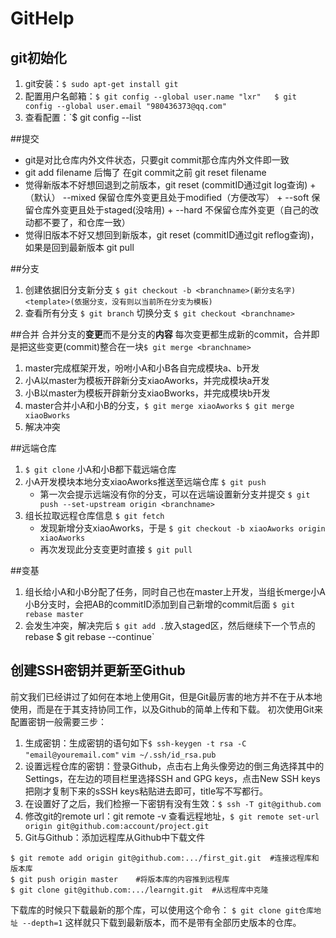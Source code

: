 # GitHelp
## git初始化
1. git安装：`$ sudo apt-get install git`
2. 配置用户名邮箱：`$ git config --global user.name "lxr"   $ git config --global user.email "980436373@qq.com"`
3. 查看配置：`$ git config --list

##提交
+ git是对比仓库内外文件状态，只要git commit那仓库内外文件即一致
+ git add filename 后悔了 在git commit之前 git reset filename
+ 觉得新版本不好想回退到之前版本，git reset <commitID>(commitID通过git log查询)
   +（默认） --mixed 保留仓库外变更且处于modified（方便改写）
      + --soft 保留仓库外变更且处于staged(没啥用)
      + --hard 不保留仓库外变更（自己的改动都不要了，和仓库一致）
+ 觉得旧版本不好又想回到新版本，git reset <commitID>(commitID通过git reflog查询)，如果是回到最新版本 git pull

##分支
1. 创建依据旧分支新分支 `$ git checkout -b <branchname>(新分支名字) <template>(依据分支，没有则以当前所在分支为模板)`
2. 查看所有分支 `$ git branch`        切换分支 `$ git checkout <branchname>`

##合并
合并分支的**变更**而不是分支的**内容**
每次变更都生成新的commit，合并即是把这些变更(commit)整合在一块`$ git merge <branchname>`
1. master完成框架开发，吩咐小A和小B各自完成模块a、b开发
2. 小A以master为模板开辟新分支xiaoAworks，并完成模块a开发
3. 小B以master为模板开辟新分支xiaoBworks，并完成模块b开发
4. master合并小A和小B的分支，`$ git merge xiaoAworks` `$ git merge xiaoBworks`
5. 解决冲突

##远端仓库
1. `$ git clone` 小A和小B都下载远端仓库
2. 小A开发模块本地分支xiaoAworks推送至远端仓库 `$ git push`
   + 第一次会提示远端没有你的分支，可以在远端设置新分支并提交 `$ git push --set-upstream origin <branchname>`
3. 组长拉取远程仓库信息 `$ git fetch`
   + 发现新增分支xiaoAworks，于是 `$ git checkout -b xiaoAworks origin xiaoAworks`
   + 再次发现此分支变更时直接 `$ git pull`

##变基
1. 组长给小A和小B分配了任务，同时自己也在master上开发，当组长merge小A小B分支时，会把AB的commitID添加到自己新增的commit后面
`$ git rebase master`
2. 会发生冲突，解决完后 `$ git add .`放入staged区，然后继续下一个节点的rebase $ git rebase --continue`

## 创建SSH密钥并更新至Github
前文我们已经讲过了如何在本地上使用Git，但是Git最厉害的地方并不在于从本地使用，而是在于其支持协同工作，以及Github的简单上传和下载。
初次使用Git来配置密钥一般需要三步：
1. 生成密钥：生成密钥的语句如下`$ ssh-keygen -t rsa -C "email@youremail.com"` `vim ~/.ssh/id_rsa.pub`
2. 设置远程仓库的密钥：登录Github，点击右上角头像旁边的倒三角选择其中的Settings，在左边的项目栏里选择SSH and GPG keys，点击New SSH keys把刚才复制下来的sSSH keys粘贴进去即可，title写不写都行。
3. 在设置好了之后，我们检擦一下密钥有没有生效：`$ ssh -T git@github.com`
4. 修改git的remote url：git remote -v 查看远程地址，`$ git remote set-url origin git@github.com:account/project.git`
5. Git与Github：添加远程库从Github中下载文件
```
$ git remote add origin git@github.com:.../first_git.git  #连接远程库和版本库
$ git push origin master    #将版本库的内容推到远程库    
$ git clone git@github.com:.../learngit.git  #从远程库中克隆
```
下载库的时候只下载最新的那个库，可以使用这个命令：
`$ git clone git仓库地址 --depth=1`
这样就只下载到最新版本，而不是带有全部历史版本的仓库。


